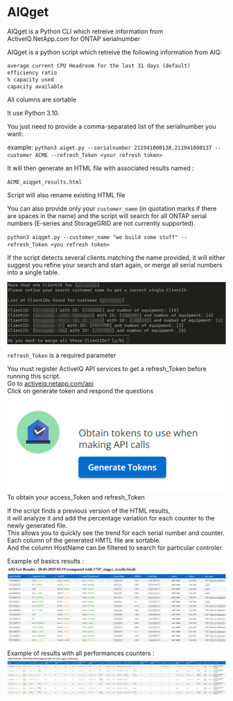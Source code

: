 # AIQget

AIQget is a Python CLI which retreive information from ActiveIQ.NetApp.com for ONTAP serialnumber

AIQget is a python script which retreive the following information from AIQ:

    average current CPU Headroom for the last 31 days (default)
    efficiency ratio
    % capacity used
    capacity available

All columns are sortable

It use Python 3.10.

You just need to provide a comma-separated list of the serialnumber you want:

example: 
`python3 aiget.py --serialnumber 211941000138,211941000137 --customer ACME --refresh_Token <your refresh token>`

It will then generate an HTML file with associated results named : 

`ACME_aiqget_results.html`

Script will also rename existing HTML file

You can also provide only your `customer_name` (in quotation marks if there are spaces in the name) and the script will search for all ONTAP serial numbers (E-series and StorageGRID are not currently supported).

`python3 aiqget.py --customer_name "we build some stuff" --refresh_Token <you refresh token>`

If the script detects several clients matching the name provided, it will either suggest you refine your search and start again, or merge all serial numbers into a single table.

![alt text](image-2.png)

`refresh_Token` is a required parameter

You must register ActiveIQ API services to get a refresh_Token before running this script.  
Go to [activeiq.netapp.com/api](https://activeiq.netapp.com/api)  
Click on generate token and respond the questions  
![alt text](image.png)  
To obtain your access_Token and refresh_Token

If the script finds a previous version of the HTML results,\
 it will analyze it and add the percentage variation for each counter to the newly generated file.\
This allows you to quickly see the trend for each serial number and counter.\
Each column of the generated HMTL file are sortable.\
And the column HostName can be filtered to search for particular controler.


Example of basics results :
![alt text](image-1.png)

Example of results with all performances counters :
![alt text](image-3.png)

